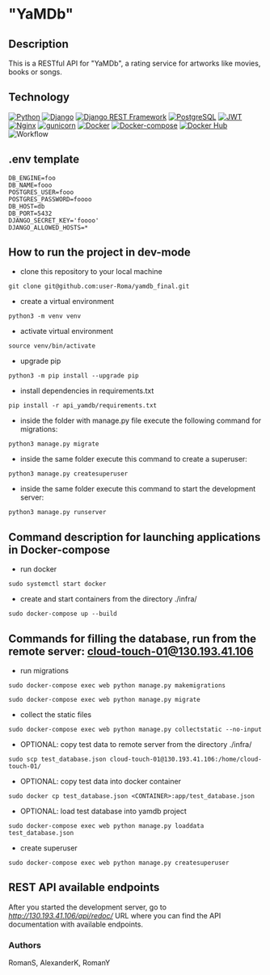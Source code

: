 # "YaMDb"
## Description
This is a RESTful API for "YaMDb", a rating service for artworks like movies, books or songs.
## Technology
[![Python](https://img.shields.io/badge/-Python-464646?style=flat&logo=Python&logoColor=56C0C0&color=008080)](https://www.python.org/)
[![Django](https://img.shields.io/badge/-Django-464646?style=flat&logo=Django&logoColor=56C0C0&color=008080)](https://www.djangoproject.com/)
[![Django REST Framework](https://img.shields.io/badge/-Django%20REST%20Framework-464646?style=flat&logo=Django%20REST%20Framework&logoColor=56C0C0&color=008080)](https://www.django-rest-framework.org/)
[![PostgreSQL](https://img.shields.io/badge/-PostgreSQL-464646?style=flat&logo=PostgreSQL&logoColor=56C0C0&color=008080)](https://www.postgresql.org/)
[![JWT](https://img.shields.io/badge/-JWT-464646?style=flat&color=008080)](https://jwt.io/)
[![Nginx](https://img.shields.io/badge/-NGINX-464646?style=flat&logo=NGINX&logoColor=56C0C0&color=008080)](https://nginx.org/ru/)
[![gunicorn](https://img.shields.io/badge/-gunicorn-464646?style=flat&logo=gunicorn&logoColor=56C0C0&color=008080)](https://gunicorn.org/)
[![Docker](https://img.shields.io/badge/-Docker-464646?style=flat&logo=Docker&logoColor=56C0C0&color=008080)](https://www.docker.com/)
[![Docker-compose](https://img.shields.io/badge/-Docker%20compose-464646?style=flat&logo=Docker&logoColor=56C0C0&color=008080)](https://www.docker.com/)
[![Docker Hub](https://img.shields.io/badge/-Docker%20Hub-464646?style=flat&logo=Docker&logoColor=56C0C0&color=008080)](https://www.docker.com/products/docker-hub)
![Workflow](https://github.com/user-Roma/yamdb_final/actions/workflows/yamdb_workflow.yml/badge.svg?event=push)
## .env template
``` 
DB_ENGINE=foo
DB_NAME=fooo
POSTGRES_USER=fooo
POSTGRES_PASSWORD=foooo
DB_HOST=db
DB_PORT=5432
DJANGO_SECRET_KEY='foooo'
DJANGO_ALLOWED_HOSTS=*
``` 
## How to run the project in dev-mode
- clone this repository to your local machine
```
git clone git@github.com:user-Roma/yamdb_final.git
``` 
- create a virtual environment
```
python3 -m venv venv
``` 
- activate virtual environment
```
source venv/bin/activate
``` 
- upgrade pip
``` 
python3 -m pip install --upgrade pip
``` 
- install dependencies in requirements.txt
```
pip install -r api_yamdb/requirements.txt
``` 
- inside the folder with manage.py file execute the following command for migrations:
```
python3 manage.py migrate
```
- inside the same folder execute this command to create a superuser:
```
python3 manage.py createsuperuser
```
- inside the same folder execute this command to start the development server:
```
python3 manage.py runserver
```
## Command description for launching applications in Docker-compose
- run docker
```
sudo systemctl start docker
```
- create and start containers from the directory ./infra/
```
sudo docker-compose up --build
```
## Commands for filling the database, run from the remote server: cloud-touch-01@130.193.41.106
- run migrations 
```
sudo docker-compose exec web python manage.py makemigrations
```
```
sudo docker-compose exec web python manage.py migrate
```
- collect the static files
```
sudo docker-compose exec web python manage.py collectstatic --no-input
```
- OPTIONAL: copy test data to remote server from the directory ./infra/
```
sudo scp test_database.json cloud-touch-01@130.193.41.106:/home/cloud-touch-01/
```
- OPTIONAL: copy test data into docker container
```
sudo docker cp test_database.json <CONTAINER>:app/test_database.json
```
- OPTIONAL: load test database into yamdb project
```
sudo docker-compose exec web python manage.py loaddata test_database.json
```
- create superuser
```
sudo docker-compose exec web python manage.py createsuperuser
```
## REST API available endpoints

After you started the development server, go to *http://130.193.41.106/api/redoc/* URL where you can find the API documentation with available endpoints.

### Authors
RomanS, AlexanderK, RomanY
